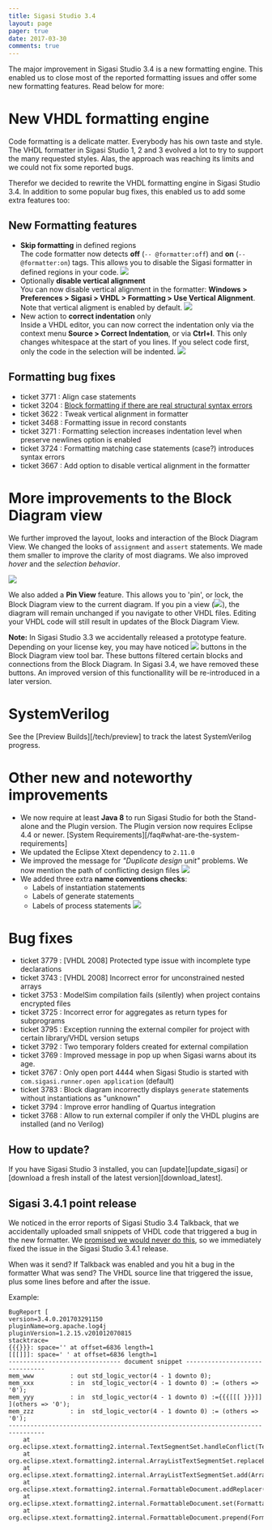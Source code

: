 ```yaml
---
title: Sigasi Studio 3.4
layout: page
pager: true
date: 2017-03-30
comments: true
---
```

The major improvement in Sigasi Studio 3.4 is a new formatting engine. This enabled us to close most of the reported formatting issues and offer some new formatting features. Read below for more:

# New VHDL formatting engine

Code formatting is a delicate matter. Everybody has his own taste and style.
The VHDL formatter in Sigasi Studio 1, 2 and 3 evolved a lot to try to support the many requested styles. Alas, the approach was reaching its limits and we could not fix some reported bugs.

Therefor we decided to rewrite the VHDL formatting engine in Sigasi Studio 3.4. In addition to some popular bug fixes, this enabled us to add some extra features too:

## New Formatting features

* **Skip formatting** in defined regions  
  The code formatter now detects **off** (`-- @formatter:off`) and **on** (`-- @formatter:on`) tags. This allows you to disable the Sigasi formatter in defined regions in your code.
  ![](3.4/formatter_off_region.png)
* Optionally **disable vertical alignment**  
  You can now disable vertical alignment in the formatter: **Windows > Preferences > Sigasi > VHDL > Formatting > Use Vertical Alignment**. Note that vertical aligment is enabled by default.
  ![](3.4/vertical_alignment_a.png)
* New action to **correct indentation** only  
  Inside a VHDL editor, you can now correct the indentation only via the context menu **Source > Correct Indentation**, or via **Ctrl+I**. This only changes whitespace at the start of you lines.
  If you select code first, only the code in the selection will be indented.
  ![](3.4/correct_indentation_a.png)

## Formatting bug fixes

- ticket 3771 : Align case statements
- ticket 3204 : [Block formatting if there are real structural syntax errors](https://twitter.com/geschema/status/549550717393178624)
- ticket 3622 : Tweak vertical alignment in formatter
- ticket 3468 : Formatting issue in record constants
- ticket 3271 : Formatting selection increases indentation level when preserve newlines option is enabled
- ticket 3724 : Formatting matching case statements (case?) introduces syntax errors
- ticket 3667 : Add option to disable vertical alignment in the formatter

# More improvements to the Block Diagram view

We further improved the layout, looks and interaction of the Block Diagram View.
We changed the looks of `assignment` and `assert` statements. We made them smaller to improve the clarity of most diagrams. We also improved *hover* and the *selection behavior*. 

  ![](3.4/blockdiagram_a.png)

We also added a **Pin View** feature. This allows you to 'pin', or lock, the Block Diagram view to the current diagram. If you pin a view (![](3.4/pin_view.png)), the diagram will remain unchanged if you navigate to other VHDL files. Editing your VHDL code will still result in updates of the Block Diagram View.

**Note:** In Sigasi Studio 3.3 we accidentally released a prototype feature. Depending on your license key, you may have noticed ![](3.4/prototype.png) buttons in the Block Diagram view tool bar. These buttons filtered certain blocks and connections from the Block Diagram. In Sigasi 3.4, we have removed these buttons. An improved version of this functionallity will be re-introduced in a later version.

# SystemVerilog

See the [Preview Builds][/tech/preview] to track the latest SystemVerilog progress.

# Other new and noteworthy improvements

- We now require at least **Java 8** to run Sigasi Studio for both the Stand-alone and the Plugin version. The Plugin version now requires Eclipse 4.4 or newer. [System Requirements][/faq#what-are-the-system-requirements]
- We updated the Eclipse Xtext dependency to `2.11.0`
- We improved the message for *"Duplicate design unit"* problems. We now mention the path of conflicting design files
  ![](3.4/duplicate_design_units_a.png)
- We added three extra **name conventions checks**:
    - Labels of instantiation statements
    - Labels of generate statements
    - Labels of process statements
    ![](3.4/naming_conventions_a.png)

# Bug fixes

- ticket 3779 : \[VHDL 2008\] Protected type issue with incomplete type declarations
- ticket 3743 : \[VHDL 2008\] Incorrect error for unconstrained nested arrays
- ticket 3753 : ModelSim compilation fails (silently) when project contains encrypted files
- ticket 3725 : Incorrect error for aggregates as return types for subprograms
- ticket 3795 : Exception running the external compiler for project with certain library/VHDL version setups
- ticket 3792 : Two temporary folders created for external compilation
- ticket 3769 : Improved message in pop up when Sigasi warns about its age.
- ticket 3767 : Only open port 4444 when Sigasi Studio is started with `com.sigasi.runner.open application` (default)
- ticket 3783 : Block diagram incorrectly displays `generate` statements without instantiations as "unknown"
- ticket 3794 : Improve error handling of Quartus integration
- ticket 3768 : Allow to run external compiler if only the VHDL plugins are installed (and no Verilog)

## How to update?

If you have Sigasi Studio 3 installed, you can [update][update_sigasi] or [download a fresh install of the latest version][download_latest].

## Sigasi 3.4.1 point release

We noticed in the error reports of Sigasi Studio 3.4 Talkback, that we accidentally uploaded small snippets of VHDL code that triggered a bug in the new formatter.
We [promised we would never do this](http://insights.sigasi.com/manual/talkback.html#what-kind-of-information-is-sent-through-talkback), so we immediately fixed the issue in the Sigasi Studio 3.4.1 release.

When was it send? If Talkback was enabled and you hit a bug in the formatter
What was send? The VHDL source line that triggered the issue, plus some lines before and after the issue.

Example:
```
BugReport [
version=3.4.0.201703291150
pluginName=org.apache.log4j
pluginVersion=1.2.15.v201012070815
stacktrace=
{{{}}}: space='' at offset=6836 length=1
[[[]]]: space=' ' at offset=6836 length=1
------------------------------- document snippet -------------------------------
mem_www          : out std_logic_vector(4 - 1 downto 0);
mem_xxx          : in  std_logic_vector(4 - 1 downto 0) := (others => '0');
mem_yyy          : in  std_logic_vector(4 - 1 downto 0) :={​{​{​[​​[​[ }​}​}​]​]​](others => '0');
mem_zzz          : in  std_logic_vector(4 - 1 downto 0) := (others => '0');
--------------------------------------------------------------------------------
    at org.eclipse.xtext.formatting2.internal.TextSegmentSet.handleConflict(TextSegmentSet.java:83)
    at org.eclipse.xtext.formatting2.internal.ArrayListTextSegmentSet.replaceExistingEntry(ArrayListTextSegmentSet.java:139)
    at org.eclipse.xtext.formatting2.internal.ArrayListTextSegmentSet.add(ArrayListTextSegmentSet.java:49)
    at org.eclipse.xtext.formatting2.internal.FormattableDocument.addReplacer(FormattableDocument.java:77)
    at org.eclipse.xtext.formatting2.internal.FormattableDocument.set(FormattableDocument.java:326)
    at org.eclipse.xtext.formatting2.internal.FormattableDocument.prepend(FormattableDocument.java:278)
```
